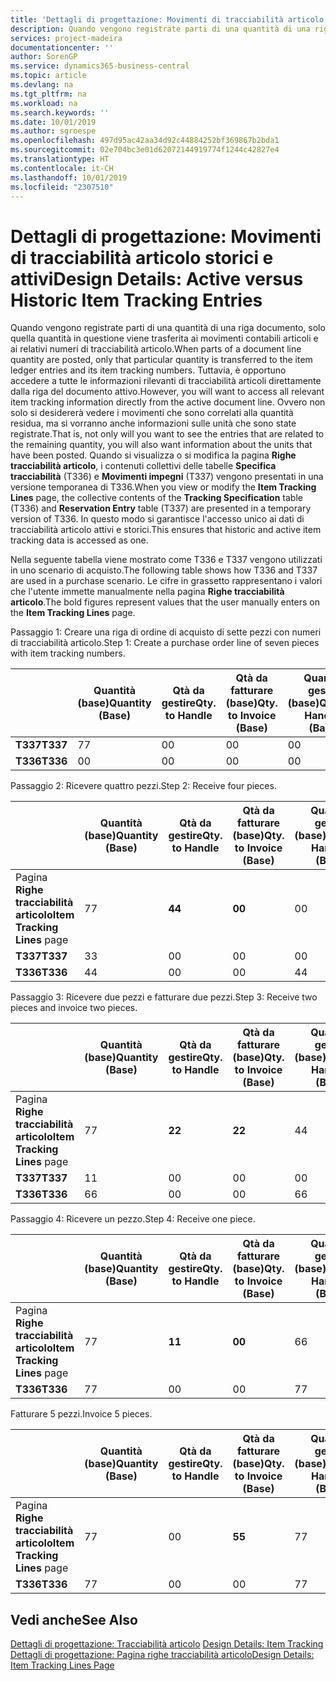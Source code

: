 ```yaml
---
title: 'Dettagli di progettazione: Movimenti di tracciabilità articolo storici e attivi | Microsoft Docs'
description: Quando vengono registrate parti di una quantità di una riga documento, solo quella quantità in questione viene trasferita ai movimenti contabili articoli e ai relativi numeri di tracciabilità articolo. Tuttavia, è opportuno accedere a tutte le informazioni rilevanti di tracciabilità articoli direttamente dalla riga del documento attivo. Ovvero non solo si desidererà vedere i movimenti che sono correlati alla quantità residua, ma si vorranno anche informazioni sulle unità che sono state registrate. Quando si visualizza o si modifica la pagina **Righe tracciabilità articolo**, i contenuti collettivi delle tabelle **Specifica tracciabilità** (T336) e **Movimenti impegni** (T337) vengono presentati in una versione temporanea di T336. In questo modo si garantisce l'accesso unico ai dati di tracciabilità articolo attivi e storici.
services: project-madeira
documentationcenter: ''
author: SorenGP
ms.service: dynamics365-business-central
ms.topic: article
ms.devlang: na
ms.tgt_pltfrm: na
ms.workload: na
ms.search.keywords: ''
ms.date: 10/01/2019
ms.author: sgroespe
ms.openlocfilehash: 497d95ac42aa34d92c44884252bf369867b2bda1
ms.sourcegitcommit: 02e704bc3e01d62072144919774f1244c42827e4
ms.translationtype: HT
ms.contentlocale: it-CH
ms.lasthandoff: 10/01/2019
ms.locfileid: "2307510"
---
```

# <a name="design-details-active-versus-historic-item-tracking-entries"></a><span data-ttu-id="0d00b-107">Dettagli di progettazione: Movimenti di tracciabilità articolo storici e attivi</span><span class="sxs-lookup"><span data-stu-id="0d00b-107">Design Details: Active versus Historic Item Tracking Entries</span></span>
<span data-ttu-id="0d00b-108">Quando vengono registrate parti di una quantità di una riga documento, solo quella quantità in questione viene trasferita ai movimenti contabili articoli e ai relativi numeri di tracciabilità articolo.</span><span class="sxs-lookup"><span data-stu-id="0d00b-108">When parts of a document line quantity are posted, only that particular quantity is transferred to the item ledger entries and its item tracking numbers.</span></span> <span data-ttu-id="0d00b-109">Tuttavia, è opportuno accedere a tutte le informazioni rilevanti di tracciabilità articoli direttamente dalla riga del documento attivo.</span><span class="sxs-lookup"><span data-stu-id="0d00b-109">However, you will want to access all relevant item tracking information directly from the active document line.</span></span> <span data-ttu-id="0d00b-110">Ovvero non solo si desidererà vedere i movimenti che sono correlati alla quantità residua, ma si vorranno anche informazioni sulle unità che sono state registrate.</span><span class="sxs-lookup"><span data-stu-id="0d00b-110">That is, not only will you want to see the entries that are related to the remaining quantity, you will also want information about the units that have been posted.</span></span> <span data-ttu-id="0d00b-111">Quando si visualizza o si modifica la pagina **Righe tracciabilità articolo**, i contenuti collettivi delle tabelle **Specifica tracciabilità** (T336) e **Movimenti impegni** (T337) vengono presentati in una versione temporanea di T336.</span><span class="sxs-lookup"><span data-stu-id="0d00b-111">When you view or modify the **Item Tracking Lines** page, the collective contents of the **Tracking Specification** table (T336) and **Reservation Entry** table (T337) are presented in a temporary version of T336.</span></span> <span data-ttu-id="0d00b-112">In questo modo si garantisce l'accesso unico ai dati di tracciabilità articolo attivi e storici.</span><span class="sxs-lookup"><span data-stu-id="0d00b-112">This ensures that historic and active item tracking data is accessed as one.</span></span>  

 <span data-ttu-id="0d00b-113">Nella seguente tabella viene mostrato come T336 e T337 vengono utilizzati in uno scenario di acquisto.</span><span class="sxs-lookup"><span data-stu-id="0d00b-113">The following table shows how T336 and T337 are used in a purchase scenario.</span></span> <span data-ttu-id="0d00b-114">Le cifre in grassetto rappresentano i valori che l'utente immette manualmente nella pagina **Righe tracciabilità articolo**.</span><span class="sxs-lookup"><span data-stu-id="0d00b-114">The bold figures represent values that the user manually enters on the **Item Tracking Lines** page.</span></span>  

 <span data-ttu-id="0d00b-115">Passaggio 1: Creare una riga di ordine di acquisto di sette pezzi con numeri di tracciabilità articolo.</span><span class="sxs-lookup"><span data-stu-id="0d00b-115">Step 1: Create a purchase order line of seven pieces with item tracking numbers.</span></span>  

||<span data-ttu-id="0d00b-116">**Quantità (base)**</span><span class="sxs-lookup"><span data-stu-id="0d00b-116">**Quantity (Base)**</span></span>|<span data-ttu-id="0d00b-117">**Qtà da gestire**</span><span class="sxs-lookup"><span data-stu-id="0d00b-117">**Qty. to Handle**</span></span>|<span data-ttu-id="0d00b-118">**Qtà da fatturare (base)**</span><span class="sxs-lookup"><span data-stu-id="0d00b-118">**Qty. to Invoice (Base)**</span></span>|<span data-ttu-id="0d00b-119">**Quantità gestita (base)**</span><span class="sxs-lookup"><span data-stu-id="0d00b-119">**Quantity Handled (Base)**</span></span>|<span data-ttu-id="0d00b-120">**Quantità fatturata (base)**</span><span class="sxs-lookup"><span data-stu-id="0d00b-120">**Quantity Invoiced (Base)**</span></span>|  
|-|----------------------------------------------|--------------------------------------------|------------------------------------------------------|-------------------------------------------------------|--------------------------------------------------------|  
|<span data-ttu-id="0d00b-121">**T337**</span><span class="sxs-lookup"><span data-stu-id="0d00b-121">**T337**</span></span>|<span data-ttu-id="0d00b-122">7</span><span class="sxs-lookup"><span data-stu-id="0d00b-122">7</span></span>|<span data-ttu-id="0d00b-123">0</span><span class="sxs-lookup"><span data-stu-id="0d00b-123">0</span></span>|<span data-ttu-id="0d00b-124">0</span><span class="sxs-lookup"><span data-stu-id="0d00b-124">0</span></span>|<span data-ttu-id="0d00b-125">0</span><span class="sxs-lookup"><span data-stu-id="0d00b-125">0</span></span>|<span data-ttu-id="0d00b-126">0</span><span class="sxs-lookup"><span data-stu-id="0d00b-126">0</span></span>|  
|<span data-ttu-id="0d00b-127">**T336**</span><span class="sxs-lookup"><span data-stu-id="0d00b-127">**T336**</span></span>|<span data-ttu-id="0d00b-128">0</span><span class="sxs-lookup"><span data-stu-id="0d00b-128">0</span></span>|<span data-ttu-id="0d00b-129">0</span><span class="sxs-lookup"><span data-stu-id="0d00b-129">0</span></span>|<span data-ttu-id="0d00b-130">0</span><span class="sxs-lookup"><span data-stu-id="0d00b-130">0</span></span>|<span data-ttu-id="0d00b-131">0</span><span class="sxs-lookup"><span data-stu-id="0d00b-131">0</span></span>|<span data-ttu-id="0d00b-132">0</span><span class="sxs-lookup"><span data-stu-id="0d00b-132">0</span></span>|  

 <span data-ttu-id="0d00b-133">Passaggio 2: Ricevere quattro pezzi.</span><span class="sxs-lookup"><span data-stu-id="0d00b-133">Step 2: Receive four pieces.</span></span>  

||<span data-ttu-id="0d00b-134">**Quantità (base)**</span><span class="sxs-lookup"><span data-stu-id="0d00b-134">**Quantity (Base)**</span></span>|<span data-ttu-id="0d00b-135">**Qtà da gestire**</span><span class="sxs-lookup"><span data-stu-id="0d00b-135">**Qty. to Handle**</span></span>|<span data-ttu-id="0d00b-136">**Qtà da fatturare (base)**</span><span class="sxs-lookup"><span data-stu-id="0d00b-136">**Qty. to Invoice (Base)**</span></span>|<span data-ttu-id="0d00b-137">**Quantità gestita (base)**</span><span class="sxs-lookup"><span data-stu-id="0d00b-137">**Quantity Handled (Base)**</span></span>|<span data-ttu-id="0d00b-138">**Quantità fatturata (base)**</span><span class="sxs-lookup"><span data-stu-id="0d00b-138">**Quantity Invoiced (Base)**</span></span>|  
|-|----------------------------------------------|--------------------------------------------|------------------------------------------------------|-------------------------------------------------------|--------------------------------------------------------|  
|<span data-ttu-id="0d00b-139">Pagina **Righe tracciabilità articolo**</span><span class="sxs-lookup"><span data-stu-id="0d00b-139">**Item Tracking Lines** page</span></span>|<span data-ttu-id="0d00b-140">7</span><span class="sxs-lookup"><span data-stu-id="0d00b-140">7</span></span>|<span data-ttu-id="0d00b-141">**4**</span><span class="sxs-lookup"><span data-stu-id="0d00b-141">**4**</span></span>|<span data-ttu-id="0d00b-142">**0**</span><span class="sxs-lookup"><span data-stu-id="0d00b-142">**0**</span></span>|<span data-ttu-id="0d00b-143">0</span><span class="sxs-lookup"><span data-stu-id="0d00b-143">0</span></span>|<span data-ttu-id="0d00b-144">0</span><span class="sxs-lookup"><span data-stu-id="0d00b-144">0</span></span>|  
|<span data-ttu-id="0d00b-145">**T337**</span><span class="sxs-lookup"><span data-stu-id="0d00b-145">**T337**</span></span>|<span data-ttu-id="0d00b-146">3</span><span class="sxs-lookup"><span data-stu-id="0d00b-146">3</span></span>|<span data-ttu-id="0d00b-147">0</span><span class="sxs-lookup"><span data-stu-id="0d00b-147">0</span></span>|<span data-ttu-id="0d00b-148">0</span><span class="sxs-lookup"><span data-stu-id="0d00b-148">0</span></span>|<span data-ttu-id="0d00b-149">0</span><span class="sxs-lookup"><span data-stu-id="0d00b-149">0</span></span>|<span data-ttu-id="0d00b-150">0</span><span class="sxs-lookup"><span data-stu-id="0d00b-150">0</span></span>|  
|<span data-ttu-id="0d00b-151">**T336**</span><span class="sxs-lookup"><span data-stu-id="0d00b-151">**T336**</span></span>|<span data-ttu-id="0d00b-152">4</span><span class="sxs-lookup"><span data-stu-id="0d00b-152">4</span></span>|<span data-ttu-id="0d00b-153">0</span><span class="sxs-lookup"><span data-stu-id="0d00b-153">0</span></span>|<span data-ttu-id="0d00b-154">0</span><span class="sxs-lookup"><span data-stu-id="0d00b-154">0</span></span>|<span data-ttu-id="0d00b-155">4</span><span class="sxs-lookup"><span data-stu-id="0d00b-155">4</span></span>|<span data-ttu-id="0d00b-156">0</span><span class="sxs-lookup"><span data-stu-id="0d00b-156">0</span></span>|  

 <span data-ttu-id="0d00b-157">Passaggio 3: Ricevere due pezzi e fatturare due pezzi.</span><span class="sxs-lookup"><span data-stu-id="0d00b-157">Step 3: Receive two pieces and invoice two pieces.</span></span>  

||<span data-ttu-id="0d00b-158">**Quantità (base)**</span><span class="sxs-lookup"><span data-stu-id="0d00b-158">**Quantity (Base)**</span></span>|<span data-ttu-id="0d00b-159">**Qtà da gestire**</span><span class="sxs-lookup"><span data-stu-id="0d00b-159">**Qty. to Handle**</span></span>|<span data-ttu-id="0d00b-160">**Qtà da fatturare (base)**</span><span class="sxs-lookup"><span data-stu-id="0d00b-160">**Qty. to Invoice (Base)**</span></span>|<span data-ttu-id="0d00b-161">**Quantità gestita (base)**</span><span class="sxs-lookup"><span data-stu-id="0d00b-161">**Quantity Handled (Base)**</span></span>|<span data-ttu-id="0d00b-162">**Quantità fatturata (base)**</span><span class="sxs-lookup"><span data-stu-id="0d00b-162">**Quantity Invoiced (Base)**</span></span>|  
|-|----------------------------------------------|--------------------------------------------|------------------------------------------------------|-------------------------------------------------------|--------------------------------------------------------|  
|<span data-ttu-id="0d00b-163">Pagina **Righe tracciabilità articolo**</span><span class="sxs-lookup"><span data-stu-id="0d00b-163">**Item Tracking Lines** page</span></span>|<span data-ttu-id="0d00b-164">7</span><span class="sxs-lookup"><span data-stu-id="0d00b-164">7</span></span>|<span data-ttu-id="0d00b-165">**2**</span><span class="sxs-lookup"><span data-stu-id="0d00b-165">**2**</span></span>|<span data-ttu-id="0d00b-166">**2**</span><span class="sxs-lookup"><span data-stu-id="0d00b-166">**2**</span></span>|<span data-ttu-id="0d00b-167">4</span><span class="sxs-lookup"><span data-stu-id="0d00b-167">4</span></span>|<span data-ttu-id="0d00b-168">0</span><span class="sxs-lookup"><span data-stu-id="0d00b-168">0</span></span>|  
|<span data-ttu-id="0d00b-169">**T337**</span><span class="sxs-lookup"><span data-stu-id="0d00b-169">**T337**</span></span>|<span data-ttu-id="0d00b-170">1</span><span class="sxs-lookup"><span data-stu-id="0d00b-170">1</span></span>|<span data-ttu-id="0d00b-171">0</span><span class="sxs-lookup"><span data-stu-id="0d00b-171">0</span></span>|<span data-ttu-id="0d00b-172">0</span><span class="sxs-lookup"><span data-stu-id="0d00b-172">0</span></span>|<span data-ttu-id="0d00b-173">0</span><span class="sxs-lookup"><span data-stu-id="0d00b-173">0</span></span>|<span data-ttu-id="0d00b-174">0</span><span class="sxs-lookup"><span data-stu-id="0d00b-174">0</span></span>|  
|<span data-ttu-id="0d00b-175">**T336**</span><span class="sxs-lookup"><span data-stu-id="0d00b-175">**T336**</span></span>|<span data-ttu-id="0d00b-176">6</span><span class="sxs-lookup"><span data-stu-id="0d00b-176">6</span></span>|<span data-ttu-id="0d00b-177">0</span><span class="sxs-lookup"><span data-stu-id="0d00b-177">0</span></span>|<span data-ttu-id="0d00b-178">0</span><span class="sxs-lookup"><span data-stu-id="0d00b-178">0</span></span>|<span data-ttu-id="0d00b-179">6</span><span class="sxs-lookup"><span data-stu-id="0d00b-179">6</span></span>|<span data-ttu-id="0d00b-180">2</span><span class="sxs-lookup"><span data-stu-id="0d00b-180">2</span></span>|  

 <span data-ttu-id="0d00b-181">Passaggio 4: Ricevere un pezzo.</span><span class="sxs-lookup"><span data-stu-id="0d00b-181">Step 4: Receive one piece.</span></span>  

||<span data-ttu-id="0d00b-182">**Quantità (base)**</span><span class="sxs-lookup"><span data-stu-id="0d00b-182">**Quantity (Base)**</span></span>|<span data-ttu-id="0d00b-183">**Qtà da gestire**</span><span class="sxs-lookup"><span data-stu-id="0d00b-183">**Qty. to Handle**</span></span>|<span data-ttu-id="0d00b-184">**Qtà da fatturare (base)**</span><span class="sxs-lookup"><span data-stu-id="0d00b-184">**Qty. to Invoice (Base)**</span></span>|<span data-ttu-id="0d00b-185">**Quantità gestita (base)**</span><span class="sxs-lookup"><span data-stu-id="0d00b-185">**Quantity Handled (Base)**</span></span>|<span data-ttu-id="0d00b-186">**Quantità fatturata (base)**</span><span class="sxs-lookup"><span data-stu-id="0d00b-186">**Quantity Invoiced (Base)**</span></span>|  
|-|----------------------------------------------|--------------------------------------------|------------------------------------------------------|-------------------------------------------------------|--------------------------------------------------------|  
|<span data-ttu-id="0d00b-187">Pagina **Righe tracciabilità articolo**</span><span class="sxs-lookup"><span data-stu-id="0d00b-187">**Item Tracking Lines** page</span></span>|<span data-ttu-id="0d00b-188">7</span><span class="sxs-lookup"><span data-stu-id="0d00b-188">7</span></span>|<span data-ttu-id="0d00b-189">**1**</span><span class="sxs-lookup"><span data-stu-id="0d00b-189">**1**</span></span>|<span data-ttu-id="0d00b-190">**0**</span><span class="sxs-lookup"><span data-stu-id="0d00b-190">**0**</span></span>|<span data-ttu-id="0d00b-191">6</span><span class="sxs-lookup"><span data-stu-id="0d00b-191">6</span></span>|<span data-ttu-id="0d00b-192">2</span><span class="sxs-lookup"><span data-stu-id="0d00b-192">2</span></span>|  
|<span data-ttu-id="0d00b-193">**T336**</span><span class="sxs-lookup"><span data-stu-id="0d00b-193">**T336**</span></span>|<span data-ttu-id="0d00b-194">7</span><span class="sxs-lookup"><span data-stu-id="0d00b-194">7</span></span>|<span data-ttu-id="0d00b-195">0</span><span class="sxs-lookup"><span data-stu-id="0d00b-195">0</span></span>|<span data-ttu-id="0d00b-196">0</span><span class="sxs-lookup"><span data-stu-id="0d00b-196">0</span></span>|<span data-ttu-id="0d00b-197">7</span><span class="sxs-lookup"><span data-stu-id="0d00b-197">7</span></span>|<span data-ttu-id="0d00b-198">2</span><span class="sxs-lookup"><span data-stu-id="0d00b-198">2</span></span>|  

 <span data-ttu-id="0d00b-199">Fatturare 5 pezzi.</span><span class="sxs-lookup"><span data-stu-id="0d00b-199">Invoice 5 pieces.</span></span>  

||<span data-ttu-id="0d00b-200">**Quantità (base)**</span><span class="sxs-lookup"><span data-stu-id="0d00b-200">**Quantity (Base)**</span></span>|<span data-ttu-id="0d00b-201">**Qtà da gestire**</span><span class="sxs-lookup"><span data-stu-id="0d00b-201">**Qty. to Handle**</span></span>|<span data-ttu-id="0d00b-202">**Qtà da fatturare (base)**</span><span class="sxs-lookup"><span data-stu-id="0d00b-202">**Qty. to Invoice (Base)**</span></span>|<span data-ttu-id="0d00b-203">**Quantità gestita (base)**</span><span class="sxs-lookup"><span data-stu-id="0d00b-203">**Quantity Handled (Base)**</span></span>|<span data-ttu-id="0d00b-204">**Quantità fatturata (base)**</span><span class="sxs-lookup"><span data-stu-id="0d00b-204">**Quantity Invoiced (Base)**</span></span>|  
|-|----------------------------------------------|--------------------------------------------|------------------------------------------------------|-------------------------------------------------------|--------------------------------------------------------|  
|<span data-ttu-id="0d00b-205">Pagina **Righe tracciabilità articolo**</span><span class="sxs-lookup"><span data-stu-id="0d00b-205">**Item Tracking Lines** page</span></span>|<span data-ttu-id="0d00b-206">7</span><span class="sxs-lookup"><span data-stu-id="0d00b-206">7</span></span>|<span data-ttu-id="0d00b-207">0</span><span class="sxs-lookup"><span data-stu-id="0d00b-207">0</span></span>|<span data-ttu-id="0d00b-208">**5**</span><span class="sxs-lookup"><span data-stu-id="0d00b-208">**5**</span></span>|<span data-ttu-id="0d00b-209">7</span><span class="sxs-lookup"><span data-stu-id="0d00b-209">7</span></span>|<span data-ttu-id="0d00b-210">2</span><span class="sxs-lookup"><span data-stu-id="0d00b-210">2</span></span>|  
|<span data-ttu-id="0d00b-211">**T336**</span><span class="sxs-lookup"><span data-stu-id="0d00b-211">**T336**</span></span>|<span data-ttu-id="0d00b-212">7</span><span class="sxs-lookup"><span data-stu-id="0d00b-212">7</span></span>|<span data-ttu-id="0d00b-213">0</span><span class="sxs-lookup"><span data-stu-id="0d00b-213">0</span></span>|<span data-ttu-id="0d00b-214">0</span><span class="sxs-lookup"><span data-stu-id="0d00b-214">0</span></span>|<span data-ttu-id="0d00b-215">7</span><span class="sxs-lookup"><span data-stu-id="0d00b-215">7</span></span>|<span data-ttu-id="0d00b-216">7</span><span class="sxs-lookup"><span data-stu-id="0d00b-216">7</span></span>|  

## <a name="see-also"></a><span data-ttu-id="0d00b-217">Vedi anche</span><span class="sxs-lookup"><span data-stu-id="0d00b-217">See Also</span></span>  
 <span data-ttu-id="0d00b-218">[Dettagli di progettazione: Tracciabilità articolo](design-details-item-tracking.md) </span><span class="sxs-lookup"><span data-stu-id="0d00b-218">[Design Details: Item Tracking](design-details-item-tracking.md) </span></span>  
 [<span data-ttu-id="0d00b-219">Dettagli di progettazione: Pagina righe tracciabilità articolo</span><span class="sxs-lookup"><span data-stu-id="0d00b-219">Design Details: Item Tracking Lines Page</span></span>](design-details-item-tracking-lines-window.md)
